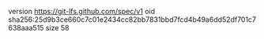 version https://git-lfs.github.com/spec/v1
oid sha256:25d9b3ce660c7c01e2434cc82bb7831bbd7fcd4b49a6dd52df701c7638aaa515
size 58
